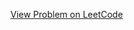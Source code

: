 [View Problem on LeetCode](https://leetcode.com/problems/populating-next-right-pointers-in-each-node-ii/)